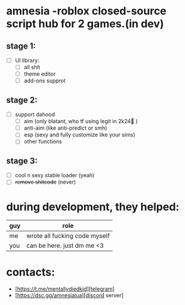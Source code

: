 # amnesia -roblox closed-source script hub for 2 games.(in dev)

## stage 1:
- [ ] UI library:
    - [ ] all shit
    - [ ] theme editor
    - [ ] add-ons supprot
## stage 2:
- [ ] support dahood
    - [ ] aim (only blatant, who tf using legit in 2k24🤣 )
    - [ ] anti-aim (like anti-predict or smh)
    - [ ] esp (sexy and fully customize like your sims)
    - [ ] other functions
## stage 3:
- [ ] cool n sexy stable loader (yeah)
- [ ] ~~remove shitcode~~ (never)

# during development, they helped:
| guy | role |
| ------ | ------ |
| me | wrote all fucking code myself |
| you | can be here. just dm me <3 |

# contacts:
- [https://t.me/mentallydiedkid][telegram]
- [https://dsc.gg/amnesialua][discord server]
